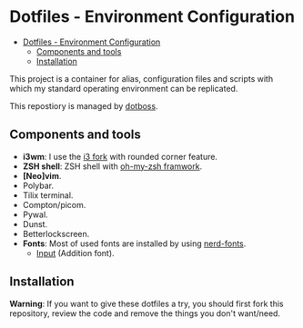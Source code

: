 # Dotfiles - Environment Configuration

- [Dotfiles - Environment Configuration](#dotfiles---environment-configuration)
  - [Components and tools](#components-and-tools)
  - [Installation](#installation)

This project is a container for alias, configuration files and scripts with
which my standard operating environment can be replicated.

This repostiory is managed by [dotboss](https://github.com/ntk148v/dotboss).

## Components and tools

- **i3wm**: I use the [i3 fork](https://github.com/ntk148v/i3) with rounded corner feature.
- **ZSH shell**: ZSH shell with [oh-my-zsh framwork](https://github.com/ohmyzsh/ohmyzsh).
- **[Neo]vim**.
- Polybar.
- Tilix terminal.
- Compton/picom.
- Pywal.
- Dunst.
- Betterlockscreen.
- **Fonts**: Most of used fonts are installed by using [nerd-fonts](https://github.com/ryanoasis/nerd-fonts).
  - [Input](https://input.fontbureau.com/) (Addition font).

## Installation

**Warning**: If you want to give these dotfiles a try, you should first fork this repository, review the code and remove the things you don't want/need.
